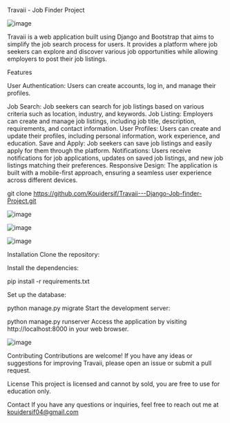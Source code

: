 Travaii - Job Finder Project

![image](https://github.com/Kouidersif/Travaii---Django-Job-finder-Project/assets/109435929/5f3cb26d-3653-43aa-abbf-8f2b644bb895)

Travaii is a web application built using Django and Bootstrap that aims to simplify the job search process for users. It provides a platform where job seekers can explore and discover various job opportunities while allowing employers to post their job listings.

Features

User Authentication: Users can create accounts, log in, and manage their profiles.

Job Search: Job seekers can search for job listings based on various criteria such as location, industry, and keywords.
Job Listing: Employers can create and manage job listings, including job title, description, requirements, and contact information.
User Profiles: Users can create and update their profiles, including personal information, work experience, and education.
Save and Apply: Job seekers can save job listings and easily apply for them through the platform.
Notifications: Users receive notifications for job applications, updates on saved job listings, and new job listings matching their preferences.
Responsive Design: The application is built with a mobile-first approach, ensuring a seamless user experience across different devices.


git clone https://github.com/Kouidersif/Travaii---Django-Job-finder-Project.git

![image](https://github.com/Kouidersif/Travaii---Django-Job-finder-Project/assets/109435929/cbd9dfe0-b744-4208-932e-52cac6cfda13)

![image](https://github.com/Kouidersif/Travaii---Django-Job-finder-Project/assets/109435929/bc59168c-37ae-4143-a12b-4670897f17b3)


![image](https://github.com/Kouidersif/Travaii---Django-Job-finder-Project/assets/109435929/2280faf2-f914-467b-b47f-58cd7e60affb)


Installation
Clone the repository:

Install the dependencies:

pip install -r requirements.txt


Set up the database:

python manage.py migrate
Start the development server:


python manage.py runserver
Access the application by visiting http://localhost:8000 in your web browser.


![image](https://github.com/Kouidersif/Travaii---Django-Job-finder-Project/assets/109435929/a07dd456-b3ff-4a17-ae71-988cfb1c380a)


Contributing
Contributions are welcome! If you have any ideas or suggestions for improving Travaii, please open an issue or submit a pull request.

License
This project is licensed and cannot by sold, you are free to use for education only.

Contact
If you have any questions or inquiries, feel free to reach out me at kouidersif04@gmail.com
